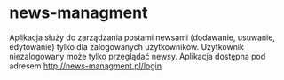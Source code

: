 # news-managment
Aplikacja służy do zarządzania postami newsami (dodawanie, usuwanie, edytowanie) tylko dla zalogowanych użytkowników. Użytkownik niezalogowany może tylko przeglądać newsy. Aplikacja dostępna pod adresem http://news-managment.pl/login 
